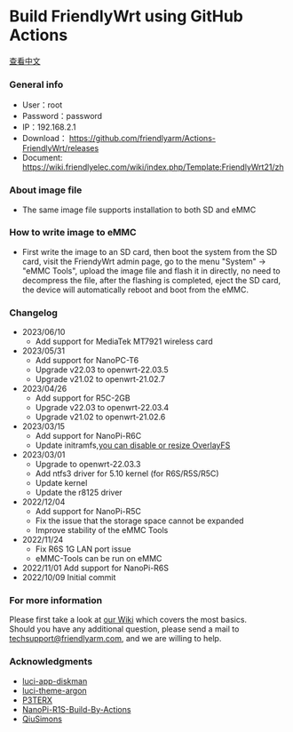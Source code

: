 # Build FriendlyWrt using GitHub Actions
[查看中文](README.md)
### General info 
- User：root
- Password：password
- IP：192.168.2.1
- Download： https://github.com/friendlyarm/Actions-FriendlyWrt/releases
- Document: https://wiki.friendlyelec.com/wiki/index.php/Template:FriendlyWrt21/zh
### About image file
- The same image file supports installation to both SD and eMMC
### How to write image to eMMC  
- First write the image to an SD card, then boot the system from the SD card, visit the FriendyWrt admin page, go to the menu "System" -> "eMMC Tools", upload the image file and flash it in directly, no need to decompress the file, after the flashing is completed, eject the SD card, the device will automatically reboot and boot from the eMMC.
### Changelog
* 2023/06/10
    *  Add support for MediaTek MT7921 wireless card
* 2023/05/31
    *  Add support for NanoPC-T6
    *  Upgrade v22.03 to openwrt-22.03.5
    *  Upgrade v21.02 to openwrt-21.02.7
* 2023/04/26
    *  Add support for R5C-2GB
    *  Upgrade v22.03 to openwrt-22.03.4
    *  Upgrade v21.02 to openwrt-21.02.6
* 2023/03/15
    *  Add support for NanoPi-R6C
    *  Update initramfs,[you can disable or resize OverlayFS](https://wiki.friendlyelec.com/wiki/index.php/How_to_use_overlayfs_on_Linux)
* 2023/03/01
    *  Upgrade to openwrt-22.03.3
    *  Add ntfs3 driver for 5.10 kernel (for R6S/R5S/R5C)
    *  Update kernel
    *  Update the r8125 driver
* 2022/12/04
    *  Add support for NanoPi-R5C
    *  Fix the issue that the storage space cannot be expanded
    *  Improve stability of the eMMC Tools
* 2022/11/24
    *  Fix R6S 1G LAN port issue
    *  eMMC-Tools can be run on eMMC
* 2022/11/01 Add support for NanoPi-R6S
* 2022/10/09 Initial commit
### For more information
Please first take a look at [our Wiki](https://wiki.friendlyelec.com) which covers the most basics.  
Should you have any additional question, please send a mail to techsupport@friendlyarm.com, and we are willing to help.  
### Acknowledgments
- [luci-app-diskman](https://github.com/lisaac/luci-app-diskman)
- [luci-theme-argon](https://github.com/jerrykuku/luci-theme-argon)
- [P3TERX](https://github.com/P3TERX/Actions-OpenWrt)
- [NanoPi-R1S-Build-By-Actions](https://github.com/skytotwo/NanoPi-R1S-Build-By-Actions)
- [QiuSimons](https://github.com/QiuSimons/YAOF)